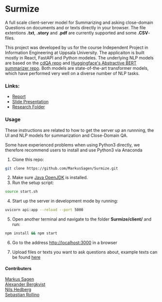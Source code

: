 # Surmize
A full scale client-server model for Summarizing and asking close-domain Questions on documents and or texts directly in your browser. The file extentions **.txt**, **.story** and **.pdf** are currently supported and some **.CSV**-files.    
   
This project was developed by us for the course Independent Project in Information Engineering at Uppsala University. The applicaiton is built mostly in React, FastAPI and Python modeles. The underlying NLP models are based on the [cdQA repo](https://github.com/cdqa-suite/cdQA) and [Huggingface's Abstractive BERT summarizer repo](https://github.com/huggingface/transformers/tree/master/examples/summarization/bertabs). Both models are state-of-the-art transformer models, which have performed very well on a diverse number of NLP tasks.

### Links:
- [Report](https://drive.google.com/file/d/13aw-Da6Vfr2vUaWxOPSP-P_xLHxy5dtF/view?usp=sharing)
- [Slide Presentation](https://docs.google.com/presentation/d/1ftJGlZ0gL48LeBGkny3NB-wQiYdJrizevqhb1V_vlO0/edit?usp=sharing)  
- [Research Folder](https://www.notion.so/Summarize-App-c834b35bb7d748c4a57662652b9ce326)

  
### Usage 
These instructions are related to how to get the server up an runnning, the UI and NLP models for summarization and Close-Domain QA.    
   
Some have experienced problems when using Python3 directly, we therefore recommend users to install and use Python3 via Anaconda

1. Clone this repo:
```bash
git clone https://github.com/MarkusSagen/Surmize.git
```
2. Make sure [Java OpenJDK](https://openjdk.java.net/install/) is installed.
3. Run the setup script:
```bash
source start.sh
```
4. Start up the server in development mode by running:
```bash
uvicorn api:app --reload --port 5000
```
5. Open another terminal and navigate to the folder **Surmize/client/** and run:
```bash
npm install && npm start
```
6. Go to the address [http://localhost:3000](http://localhost:3000) in a browser


7. Upload files or texts you want to ask questions about, example texts can be found [here](https://drive.google.com/open?id=1CF-4AzG5CPdos4coXfRRx7iz-GR-duoK)



#### Contributers  
[Markus Sagen](https://github.com/MarkusSagen)  
[Alexander Bergkvist](https://github.com/AlexanderBergkvist)  
[Nils Hedberg](https://github.com/nilshugo)  
[Sebastian Rollino](https://github.com/sebbersk)  

